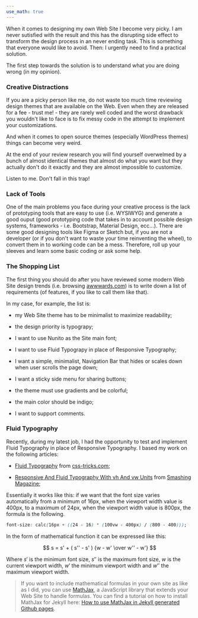 ```yaml
---
use_math: true
---
```


When it comes to designing my own Web Site I become very picky. I am never sutisfied with the result and this has the disrupting side effect to transform the design process in an never ending task. This is something that everyone would like to avoid. Then: I urgently need to find a practical solution.

The first step towards the solution is to understand what you are doing wrong (in my opinion).

### Creative Distractions

If you are a picky person like me, do not waste too much time reviewing design themes that are available on the Web. Even when they are released for a fee - trust me! - they are rarely well coded and the worst drawback you wouldn't like to face is to fix messy code in the attempt to implement your customizations.

And when it comes to open source themes (especially WordPress themes) things can become very weird.

At the end of your review research you will find yourself overwelmed by a bunch of almost identical themes that almost do what you want but they actually don't do it exactly and they are almost impossible to customize.

Listen to me. Don't fall in this trap!

### Lack of Tools

One of the main problems you face during your creative process is the lack of prototyping tools that are easy to use (i.e. WYSIWYG) and generate a good ouput (good prototyping code that takes in to account possible design systems, frameworks - i.e. Bootstrap, Material Design, ecc...). There are some good designing tools like Figma or Sketch but, if you are not a developer (or if you don't want to waste your time reinventing the wheel), to convert them in to working code can be a mess. Therefore, roll up your sleeves and learn some basic coding or ask some help.

### The Shopping List

The first thing you should do after you have reviewed some modern Web Site design trends (i.e. browsing [awwwards.com](https://www.awwwards.com/)) is to write down a list of requirements (of features, if you like to call them like that).

In my case, for example, the list is:

- my Web Site theme has to be minimalist to maximize readability;

- the design priority is typograpy;

- I want to use Nunito as the Site main font;

- I want to use Fluid Typograpy in place of Responsive Typography;

- I want a simple, minimalist, Navigation Bar that hides or scales down when user scrolls the page down;

- I want a sticky side menu for sharing buttons;

- the theme must use gradients and be colorful;

- the main color should be indigo;

- I want to support comments.

### Fluid Typography

Recently, during my latest job, I had the opportunity to test and implement Fluid Typography in place of Responsive Typography. I based my work on the following articles:

- [Fluid Typography](https://css-tricks.com/snippets/css/fluid-typography/) from [css-tricks.com](https://css-tricks.com);

- [Responsive And Fluid Typography With vh And vw Units](https://www.smashingmagazine.com/2016/05/fluid-typography/) from [Smashing Magazine](https://www.smashingmagazine.com);

Essentially it works like this: if we want that the font size varies automatically from a minimum of 16px, when the viewport width value is 400px, to a maximum of 24px, when the viewport width value is 800px, the formula is the following.

```css
font-size: calc(16px + ((24 - 16) * (100vw - 400px) / (800 - 400)));
```

In the form of mathematical function it can be expressed like this:

$$
s = s' + ( s'' - s' ) {w - w' \over w'' - w'}
$$

Where $s'$ is the minimum font size, $s''$ is the maximum font size, $w$ is the current viewport width, $w'$ the minimum viewport width and $w''$ the maximum viewport width.

> If you want to include mathematical formulas in your own site as like as I did, you can use [MathJax](https://www.mathjax.org/), a JavaScript library that extends your Web Site to handle formulas. You can find a tutorial on how to install MathJax for Jekyll here: [How to use MathJax in Jekyll generated Github pages](https://haixing-hu.github.io/programming/2013/09/20/how-to-use-mathjax-in-jekyll-generated-github-pages/).






